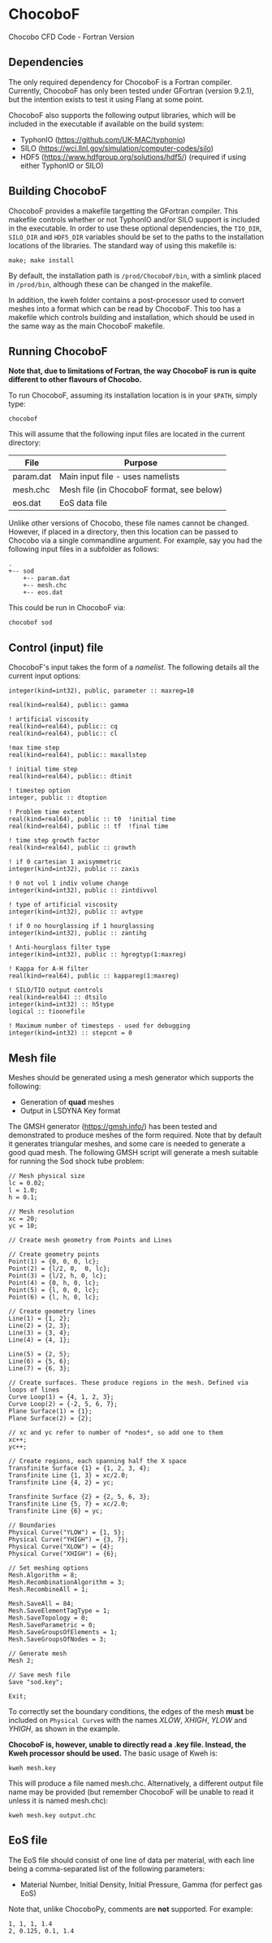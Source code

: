 # ChocoboF
Chocobo CFD Code - Fortran Version

## Dependencies
The only required dependency for ChocoboF is a Fortran compiler. Currently, ChocoboF has only been tested under GFortran (version 9.2.1), but the intention exists to test it using Flang at some point.

ChocoboF also supports the following output libraries, which will be included in the executable if available on the build system:

* TyphonIO (https://github.com/UK-MAC/typhonio)
* SILO (https://wci.llnl.gov/simulation/computer-codes/silo)
* HDF5 (https://www.hdfgroup.org/solutions/hdf5/) (required if using either TyphonIO or SILO)

## Building ChocoboF
ChocoboF provides a makefile targetting the GFortran compiler. This makefile controls whether or not TyphonIO and/or SILO support is included in the executable. In order to use these optional dependencies, the `TIO_DIR`, `SILO_DIR` and `HDF5_DIR` variables should be set to the paths to the installation locations of the libraries. The standard way of using this makefile is:

    make; make install

By default, the installation path is `/prod/ChocoboF/bin`, with a simlink placed in `/prod/bin`, although these can be changed in the makefile.

In addition, the kweh folder contains a post-processor used to convert meshes into a format which can be read by ChocoboF. This too has a makefile which controls building and installation, which should be used in the same way as the main ChocoboF makefile.

## Running ChocoboF
**Note that, due to limitations of Fortran, the way ChocoboF is run is quite different to other flavours of Chocobo.**

To run ChocoboF, assuming its installation location is in your `$PATH`, simply type:

    chocobof

This will assume that the following input files are located in the current directory:

| File        | Purpose                                   |
|-------------|-------------------------------------------|
| param.dat   | Main input file - uses namelists          |
| mesh.chc    | Mesh file (in ChocoboF format, see below) |
| eos.dat     | EoS data file                             |

Unlike other versions of Chocobo, these file names cannot be changed. However, if placed in a directory, then this location can be passed to Chocobo via a single commandline argument. For example, say you had the following input files in a subfolder as follows:

```
.
+-- sod
    +-- param.dat
    +-- mesh.chc
    +-- eos.dat
```
This could be run in ChocoboF via:

    chocobof sod

## Control (input) file
ChocoboF's input takes the form of a *namelist*. The following details all the current input options:

    integer(kind=int32), public, parameter :: maxreg=10

    real(kind=real64), public:: gamma

    ! artificial viscosity
    real(kind=real64), public:: cq
    real(kind=real64), public:: cl

    !max time step
    real(kind=real64), public:: maxallstep

    ! initial time step
    real(kind=real64), public:: dtinit

    ! timestep option
    integer, public :: dtoption

    ! Problem time extent
    real(kind=real64), public :: t0  !initial time
    real(kind=real64), public :: tf  !final time

    ! time step growth factor
    real(kind=real64), public :: growth

    ! if 0 cartesian 1 axisymmetric
    integer(kind=int32), public :: zaxis

    ! 0 not vol 1 indiv volume change
    integer(kind=int32), public :: zintdivvol

    ! type of artificial viscosity
    integer(kind=int32), public :: avtype

    ! if 0 no hourglassing if 1 hourglassing
    integer(kind=int32), public :: zantihg

    ! Anti-hourglass filter type
    integer(kind=int32), public :: hgregtyp(1:maxreg)

    ! Kappa for A-H filter
    real(kind=real64), public :: kappareg(1:maxreg)

    ! SILO/TIO output controls
    real(kind=real64) :: dtsilo
    integer(kind=int32) :: h5type
    logical :: tioonefile

    ! Maximum number of timesteps - used for debugging
    integer(kind=int32) :: stepcnt = 0

## Mesh file
Meshes should be generated using a mesh generator which supports the following:

* Generation of **quad** meshes
* Output in LSDYNA Key format

The GMSH generator (https://gmsh.info/) has been tested and demonstrated to produce meshes of the form required. Note that by default it generates triangular meshes, and some care is needed to generate a good quad mesh. The following GMSH script will generate a mesh suitable for running the Sod shock tube problem:

    // Mesh physical size
    lc = 0.02;
    l = 1.0;
    h = 0.1;

    // Mesh resolution
    xc = 20;
    yc = 10;

    // Create mesh geometry from Points and Lines

    // Create geometry points
    Point(1) = {0, 0, 0, lc};
    Point(2) = {l/2, 0,  0, lc};
    Point(3) = {l/2, h, 0, lc};
    Point(4) = {0, h, 0, lc};
    Point(5) = {l, 0, 0, lc};
    Point(6) = {l, h, 0, lc};

    // Create geometry lines
    Line(1) = {1, 2};
    Line(2) = {2, 3};
    Line(3) = {3, 4};
    Line(4) = {4, 1};

    Line(5) = {2, 5};
    Line(6) = {5, 6};
    Line(7) = {6, 3};

    // Create surfaces. These produce regions in the mesh. Defined via loops of lines
    Curve Loop(1) = {4, 1, 2, 3};
    Curve Loop(2) = {-2, 5, 6, 7};
    Plane Surface(1) = {1};
    Plane Surface(2) = {2};

    // xc and yc refer to number of *nodes*, so add one to them
    xc++;
    yc++;

    // Create regions, each spanning half the X space
    Transfinite Surface {1} = {1, 2, 3, 4};
    Transfinite Line {1, 3} = xc/2.0;
    Transfinite Line {4, 2} = yc;

    Transfinite Surface {2} = {2, 5, 6, 3};
    Transfinite Line {5, 7} = xc/2.0;
    Transfinite Line {6} = yc;

    // Boundaries
    Physical Curve("YLOW") = {1, 5};
    Physical Curve("YHIGH") = {3, 7};
    Physical Curve("XLOW") = {4};
    Physical Curve("XHIGH") = {6};

    // Set meshing options
    Mesh.Algorithm = 8;
    Mesh.RecombinationAlgorithm = 3;
    Mesh.RecombineAll = 1;

    Mesh.SaveAll = 84;
    Mesh.SaveElementTagType = 1;
    Mesh.SaveTopology = 0;
    Mesh.SaveParametric = 0;
    Mesh.SaveGroupsOfElements = 1;
    Mesh.SaveGroupsOfNodes = 3;

    // Generate mesh
    Mesh 2;

    // Save mesh file
    Save "sod.key";

    Exit;

To correctly set the boundary conditions, the edges of the mesh **must** be included on `Physical Curve`s with the names *XLOW*, *XHIGH*, *YLOW* and *YHIGH*, as shown in the example.

**ChocoboF is, however, unable to directly read a .key file. Instead, the Kweh processor should be used.** The basic usage of Kweh is:

    kweh mesh.key

This will produce a file named mesh.chc. Alternatively, a different output file name may be provided (but remember ChocoboF will be unable to read it unless it is named mesh.chc):

    kweh mesh.key output.chc

## EoS file
The EoS file should consist of one line of data per material, with each line being a comma-separated list of the following parameters:

* Material Number, Initial Density, Initial Pressure, Gamma (for perfect gas EoS)

Note that, unlike ChocoboPy, comments are **not** supported. For example:

    1, 1, 1, 1.4
    2, 0.125, 0.1, 1.4

